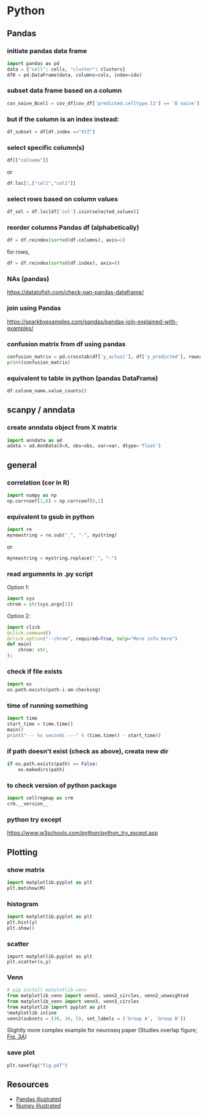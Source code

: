 # Python

## Pandas

### initiate pandas data frame

```Python
import pandas as pd
data = {"cell": cells, "cluster": clusters}
df0 = pd.DataFrame(data, columns=cols, index=idx)
```

### subset data frame based on a column

```Python
cov_naive_Bcell = cov_df[cov_df['predicted.celltype.l2'] == 'B naive']
```

### but if the column is an index instead:

```Python
df_subset = df[df.index =="XYZ"]
```

### select specific column(s)

```Python
df[["colname"]]
```

or

```Python
df.loc[:,["col1","col2"]]
```

### select rows based on column values

```Python
df_sel = df.loc[df['col'].isin(selected_values)]
```

### reorder columns Pandas df (alphabetically)

```Python
df = df.reindex(sorted(df.columns), axis=1)
```

for rows,

```Python
df = df.reindex(sorted(df.index), axis=0)
```

### NAs (pandas)

https://datatofish.com/check-nan-pandas-dataframe/

### join using Pandas

https://sparkbyexamples.com/pandas/pandas-join-explained-with-examples/

### confusion matrix from df using pandas

```Python
confusion_matrix = pd.crosstab(df['y_actual'], df['y_predicted'], rownames=['Actual'], colnames=['Predicted'])
print(confusion_matrix)
```

### equivalent to table in python (pandas DataFrame)

```Python
df.colunm_name.value_counts()
```

## scanpy / anndata

### create anndata object from X matrix

```Python
import anndata as ad
adata = ad.AnnData(X=X, obs=obs, var=var, dtype='float')
```

## general

### correlation (cor in R)

```Python
import numpy as np
np.corrcoef[1,0] = np.corrcoef[0,1]
```

### equivalent to gsub in python

```Python
import re
mynewstring = re.sub("_", "-", mystring)
```

or

```Python
mynewstring = mystring.replace("_", "-")
```

### read arguments in .py script

Option 1:

```Python
import sys
chrom = str(sys.argv[1])
```

Option 2:

```Python
import click
@click.command()
@click.option("--chrom", required=True, help="More info here")
def main(
    chrom: str,
):
```

### check if file exists

```Python
import os
os.path.exists(path-i-am-checking)
```

### time of running something

```Python
import time
start_time = time.time()
main()
print("--- %s seconds ---" % (time.time() - start_time))
```

### if path doesn't exist (check as above), creata new dir

```Python
if os.path.exists(path) == False:
	os.makedirs(path)
```

### to check version of python package

```Python
import cellregmap as crm
crm.__version__
```

### python try except

https://www.w3schools.com/python/python_try_except.asp


## Plotting

### show matrix

```Python
import matplotlib.pyplot as plt
plt.matshow(M)
```

### histogram

```Python
import matplotlib.pyplot as plt
plt.hist(y)
plt.show()
```

### scatter

```
import matplotlib.pyplot as plt
plt.scatter(x,y)
```

### Venn

```Python
# pip install matplotlib-venn
from matplotlib_venn import venn2, venn2_circles, venn2_unweighted
from matplotlib_venn import venn3, venn3_circles
from matplotlib import pyplot as plt
%matplotlib inline
venn2(subsets = (30, 10, 5), set_labels = ('Group A', 'Group B'))
```

Slightly more complex example for neuroseq paper (Studies overlap figure; [Fig. 3A](https://github.com/single-cell-genetics/singlecell_neuroseq_paper/blob/main/plotting_notebooks/Figure_3/Figure_3a.ipynb))

### save plot

```Python
plt.savefig("fig.pdf")
```

## Resources

* [Pandas illustrated](https://betterprogramming.pub/pandas-illustrated-the-definitive-visual-guide-to-pandas-c31fa921a43)
* [Numpy illustrated](https://betterprogramming.pub/numpy-illustrated-the-visual-guide-to-numpy-3b1d4976de1)
